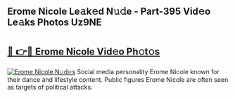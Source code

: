 ## Erome Nicole Le𝚊k𝚎d N𝚞𝚍e - Part-395 Vid𝚎o Le𝚊ks Photos Uz9NE

# <h2><a href="http://fbc5jj.evod.top/?m=Erome+Nicole">🔗 👉🔴 Erome Nicole Vid𝚎o Ph𝚘t𝚘s</a></h2>

[![Erome Nicole N𝚞d𝚎s](https://i.imgur.com/8V9OHl7.gif)](http://fbc5jj.evod.top/?m=Erome+Nicole)
Social media personality Erome Nicole known for their dance and lifestyle content. Public figures Erome Nicole are often seen as targets of political attacks. 
